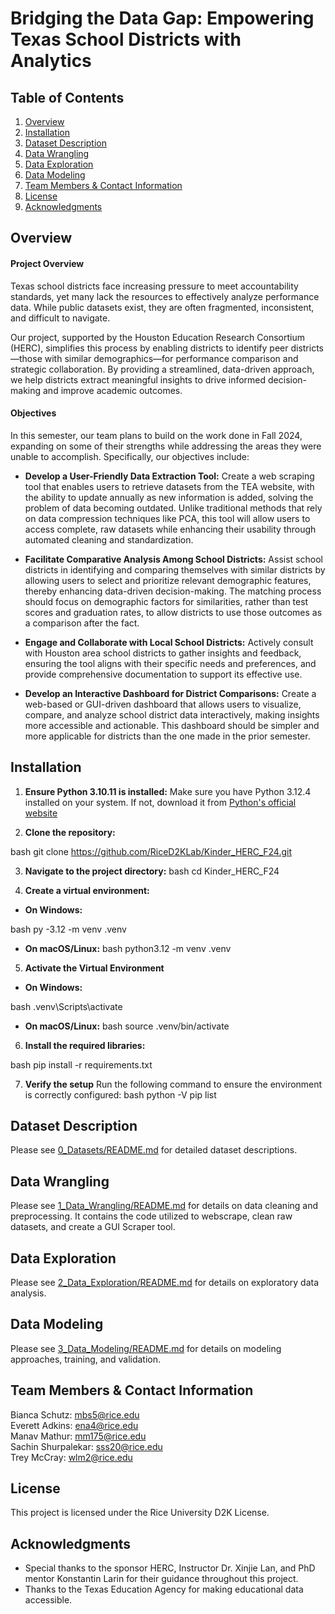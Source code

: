 # Bridging the Data Gap: Empowering Texas School Districts with Analytics


## Table of Contents 
1. [Overview](#overview)
2. [Installation](#installation)
3. [Dataset Description](#dataset-description)
4. [Data Wrangling](#data-wrangling)
5. [Data Exploration](#data-exploration)
7. [Data Modeling](#data-modeling)
9. [Team Members & Contact Information](#team-members--contact-information)
10. [License](#license)
11. [Acknowledgments](#acknowledgments)


## Overview

#### Project Overview
Texas school districts face increasing pressure to meet accountability standards, yet many lack the resources to effectively analyze performance data. While public datasets exist, they are often fragmented, inconsistent, and difficult to navigate.

Our project, supported by the Houston Education Research Consortium (HERC), simplifies this process by enabling districts to identify peer districts—those with similar demographics—for performance comparison and strategic collaboration. By providing a streamlined, data-driven approach, we help districts extract meaningful insights to drive informed decision-making and improve academic outcomes.

#### Objectives

In this semester, our team plans to build on the work done in Fall 2024, expanding on some of their strengths while addressing the areas they were unable to accomplish. Specifically, our objectives include:

* **Develop a User-Friendly Data Extraction Tool:** Create a web scraping tool that enables users to retrieve datasets from the TEA website, with the ability to update annually as new information is added, solving the problem of data becoming outdated. Unlike traditional methods that rely on data compression techniques like PCA, this tool will allow users to access complete, raw datasets while enhancing their usability through automated cleaning and standardization.

* **Facilitate Comparative Analysis Among School Districts:** Assist school districts in identifying and comparing themselves with similar districts by allowing users to select and prioritize relevant demographic features, thereby enhancing data-driven decision-making. The matching process should focus on demographic factors for similarities, rather than test scores and graduation rates, to allow districts to use those outcomes as a comparison after the fact.

* **Engage and Collaborate with Local School Districts:** Actively consult with Houston area school districts to gather insights and feedback, ensuring the tool aligns with their specific needs and preferences, and provide comprehensive documentation to support its effective use. 

* **Develop an Interactive Dashboard for District Comparisons:** Create a web-based or GUI-driven dashboard that allows users to visualize, compare, and analyze school district data interactively, making insights more accessible and actionable. This dashboard should be simpler and more applicable for districts than the one made in the prior semester. 



## Installation
1. **Ensure Python 3.10.11 is installed:**
Make sure you have Python 3.12.4 installed on your system. If not, download it from [Python's official website](https://www.python.org/downloads/release/python-31011/)

2. **Clone the repository:**
   
bash
   git clone https://github.com/RiceD2KLab/Kinder_HERC_F24.git

3. **Navigate to the project directory:**
bash
   cd Kinder_HERC_F24

4. **Create a virtual environment:**
- **On Windows:**
  
bash
   py -3.12 -m venv .venv

- **On macOS/Linux:**
bash
   python3.12 -m venv .venv

5. **Activate the Virtual Environment**
- **On Windows:**
  
bash
  .venv\Scripts\activate

- **On macOS/Linux:**
bash
   source .venv/bin/activate

6. **Install the required libraries:**
   
bash
   pip install -r requirements.txt

7. **Verify the setup** 
  Run the following command to ensure the environment is correctly configured:
bash
     python -V
     pip list

## Dataset Description
   Please see [0_Datasets/README.md](0_Datasets/README.md) for detailed dataset descriptions.

## Data Wrangling
   Please see [1_Data_Wrangling/README.md](1_Data_Wrangling/README.md) for details on data cleaning and preprocessing. It contains the code utilized to webscrape, clean raw datasets, and create a GUI Scraper tool. 
##  Data Exploration
   Please see [2_Data_Exploration/README.md](2_Data_Exploration/README.md) for details on exploratory data analysis.

## Data Modeling
   Please see [3_Data_Modeling/README.md](3_Data_Modeling/README.md) for details on modeling approaches, training, and validation.

## Team Members & Contact Information
Bianca Schutz: mbs5@rice.edu \
Everett Adkins: ena4@rice.edu \
Manav Mathur: mm175@rice.edu \
Sachin Shurpalekar: sss20@rice.edu \
Trey McCray: wlm2@rice.edu

## License

This project is licensed under the Rice University D2K License.

## Acknowledgments

- Special thanks to the sponsor HERC, Instructor Dr. Xinjie Lan, and PhD mentor Konstantin Larin for their guidance throughout this project.
- Thanks to the Texas Education Agency for making educational data accessible.
